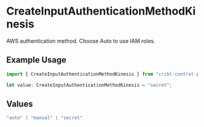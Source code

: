 # CreateInputAuthenticationMethodKinesis

AWS authentication method. Choose Auto to use IAM roles.

## Example Usage

```typescript
import { CreateInputAuthenticationMethodKinesis } from "cribl-control-plane/models/operations";

let value: CreateInputAuthenticationMethodKinesis = "secret";
```

## Values

```typescript
"auto" | "manual" | "secret"
```